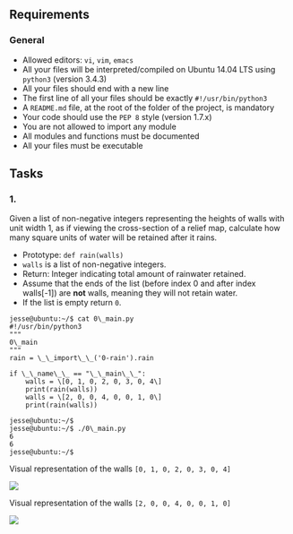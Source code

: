 ## Requirements

### General

- Allowed editors: `vi`, `vim`, `emacs`
- All your files will be interpreted/compiled on Ubuntu 14.04 LTS using `python3` (version 3.4.3)
- All your files should end with a new line
- The first line of all your files should be exactly `#!/usr/bin/python3`
- A `README.md` file, at the root of the folder of the project, is mandatory
- Your code should use the `PEP 8` style (version 1.7.x)
- You are not allowed to import any module
- All modules and functions must be documented
- All your files must be executable

## Tasks

### 1.

Given a list of non-negative integers representing the heights of walls with unit width 1, as if viewing the cross-section of a relief map, calculate how many square units of water will be retained after it rains.

- Prototype: `def rain(walls)`
- `walls` is a list of non-negative integers.
- Return: Integer indicating total amount of rainwater retained.
- Assume that the ends of the list (before index 0 and after index walls\[-1\]) are **not** walls, meaning they will not retain water.
- If the list is empty return `0`.

```
jesse@ubuntu:~/$ cat 0\_main.py
#!/usr/bin/python3
"""
0\_main
"""
rain = \_\_import\_\_('0-rain').rain

if \_\_name\_\_ == "\_\_main\_\_":
    walls = \[0, 1, 0, 2, 0, 3, 0, 4\]
    print(rain(walls))
    walls = \[2, 0, 0, 4, 0, 0, 1, 0\]
    print(rain(walls))

jesse@ubuntu:~/$
jesse@ubuntu:~/$ ./0\_main.py
6
6
jesse@ubuntu:~/$
```

Visual representation of the walls `[0, 1, 0, 2, 0, 3, 0, 4]`

![](https://s3.eu-west-3.amazonaws.com/hbtn.intranet/uploads/medias/2021/4/85ef782020ac6efdc7004b62ea86724a552285b4.png?X-Amz-Algorithm=AWS4-HMAC-SHA256&X-Amz-Credential=AKIA4MYA5JM5DUTZGMZG%2F20250425%2Feu-west-3%2Fs3%2Faws4_request&X-Amz-Date=20250425T115832Z&X-Amz-Expires=86400&X-Amz-SignedHeaders=host&X-Amz-Signature=8c4025e4e277f9225dd6e4ae35433d4c3ab33ff0ab090551430a74d7e662ad64)

Visual representation of the walls `[2, 0, 0, 4, 0, 0, 1, 0]`

![](https://s3.eu-west-3.amazonaws.com/hbtn.intranet/uploads/medias/2021/4/9a27c3e4e214e55b3c0b8b1439fdc99b4a184ff5.png?X-Amz-Algorithm=AWS4-HMAC-SHA256&X-Amz-Credential=AKIA4MYA5JM5DUTZGMZG%2F20250425%2Feu-west-3%2Fs3%2Faws4_request&X-Amz-Date=20250425T115832Z&X-Amz-Expires=86400&X-Amz-SignedHeaders=host&X-Amz-Signature=d0458b49fb5f1abc7775d9956ea44dbb8c9c7344b92c68d3d6366ac96af165f7)
